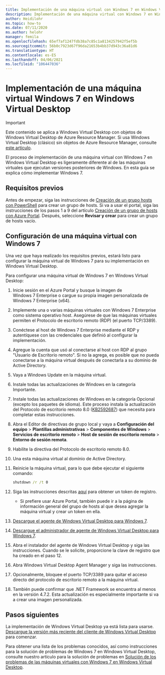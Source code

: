 ```yaml
---
title: Implementación de una máquina virtual con Windows 7 en Windows Virtual Desktop (Azure)
description: Implementación de una máquina virtual con Windows 7 en Windows Virtual Desktop.
author: Heidilohr
ms.topic: how-to
ms.date: 07/11/2020
ms.author: helohr
manager: femila
ms.openlocfilehash: 65ef7af1247fdb38a7c85c1a8134257942f5ef5b
ms.sourcegitcommit: 56b0c7923d67f96da21653b4bb37d943c36a81d6
ms.translationtype: HT
ms.contentlocale: es-ES
ms.lasthandoff: 04/06/2021
ms.locfileid: "106447036"
---
```

# <a name="deploy-a-windows-7-virtual-machine-on-windows-virtual-desktop"></a>Implementación de una máquina virtual Windows 7 en Windows Virtual Desktop

>[!IMPORTANT]
>Este contenido se aplica a Windows Virtual Desktop con objetos de Windows Virtual Desktop de Azure Resource Manager. Si usa Windows Virtual Desktop (clásico) sin objetos de Azure Resource Manager, consulte [este artículo](./virtual-desktop-fall-2019/deploy-windows-7-virtual-machine.md).

El proceso de implementación de una máquina virtual con Windows 7 en Windows Virtual Desktop es ligeramente diferente al de las máquinas virtuales que ejecutan versiones posteriores de Windows. En esta guía se explica cómo implementar Windows 7.

## <a name="prerequisites"></a>Requisitos previos

Antes de empezar, siga las instrucciones de [Creación de un grupo hosts con PowerShell](create-host-pools-powershell.md) para crear un grupo de hosts. Si va a usar el portal, siga las instrucciones de los pasos 1 a 9 del artículo [Creación de un grupo de hosts con Azure Portal](create-host-pools-azure-marketplace.md). Después, seleccione **Revisar y crear** para crear un grupo de hosts vacío.

## <a name="configure-a-windows-7-virtual-machine"></a>Configuración de una máquina virtual con Windows 7

Una vez que haya realizado los requisitos previos, estará listo para configurar la máquina virtual de Windows 7 para su implementación en Windows Virtual Desktop.

Para configurar una máquina virtual de Windows 7 en Windows Virtual Desktop:

1. Inicie sesión en el Azure Portal y busque la imagen de Windows 7 Enterprise o cargue su propia imagen personalizada de Windows 7 Enterprise (x64).
2. Implemente una o varias máquinas virtuales con Windows 7 Enterprise como sistema operativo host. Asegúrese de que las máquinas virtuales permiten el Protocolo de escritorio remoto (RDP) (el puerto TCP/3389).
3. Conéctese al host de Windows 7 Enterprise mediante el RDP y autentíquese con las credenciales que definió al configurar la implementación.
4. Agregue la cuenta que usó al conectarse al host con RDP al grupo "Usuario de Escritorio remoto". Si no la agrega, es posible que no pueda conectarse a la máquina virtual después de conectarla a su dominio de Active Directory.
5. Vaya a Windows Update en la máquina virtual.
6. Instale todas las actualizaciones de Windows en la categoría Importante.
7. Instale todas las actualizaciones de Windows en la categoría Opcional (excepto los paquetes de idioma). Este proceso instala la actualización del Protocolo de escritorio remoto 8.0 ([KB2592687](https://www.microsoft.com/download/details.aspx?id=35387)) que necesita para completar estas instrucciones.
8. Abra el Editor de directivas de grupo local y vaya a **Configuración del equipo** > **Plantillas administrativas** > **Componentes de Windows** > **Servicios de escritorio remoto** > **Host de sesión de escritorio remoto** > **Entorno de sesión remota**.
9. Habilite la directiva del Protocolo de escritorio remoto 8.0.
10. Una esta máquina virtual al dominio de Active Directory.
11. Reinicie la máquina virtual, para lo que debe ejecutar el siguiente comando:

     ```cmd
     shutdown /r /t 0
     ```

12. Siga las instrucciones descritas [aquí](/powershell/module/az.desktopvirtualization/new-azwvdregistrationinfo) para obtener un token de registro.

      - Si prefiere usar Azure Portal, también puede ir a la página de información general del grupo de hosts al que desea agregar la máquina virtual y crear un token en ella.

13. [Descargue el agente de Windows Virtual Desktop para Windows 7](https://query.prod.cms.rt.microsoft.com/cms/api/am/binary/RE3JZCm).
14. [Descargue el administrador de agente de Windows Virtual Desktop para Windows 7](https://query.prod.cms.rt.microsoft.com/cms/api/am/binary/RE3K2e3).
15. Abra el instalador del agente de Windows Virtual Desktop y siga las instrucciones. Cuando se le solicite, proporcione la clave de registro que ha creado en el paso 12.
16. Abra Windows Virtual Desktop Agent Manager y siga las instrucciones.
17. Opcionalmente, bloquee el puerto TCP/3389 para quitar el acceso directo del protocolo de escritorio remoto a la máquina virtual.
18. También puede confirmar que .NET Framework se encuentra al menos en la versión 4.7.2. Esta actualización es especialmente importante si va a crear una imagen personalizada.

## <a name="next-steps"></a>Pasos siguientes

La implementación de Windows Virtual Desktop ya está lista para usarse. [Descargue la versión más reciente del cliente de Windows Virtual Desktop](https://aka.ms/wvd/clients/windows) para comenzar.

Para obtener una lista de los problemas conocidos, así como instrucciones para la solución de problemas de Windows 7 en Windows Virtual Desktop, consulte nuestro artículo para la solución de problemas en [Solución de los problemas de las máquinas virtuales con Windows 7 en Windows Virtual Desktop](./virtual-desktop-fall-2019/troubleshoot-windows-7-vm.md).
